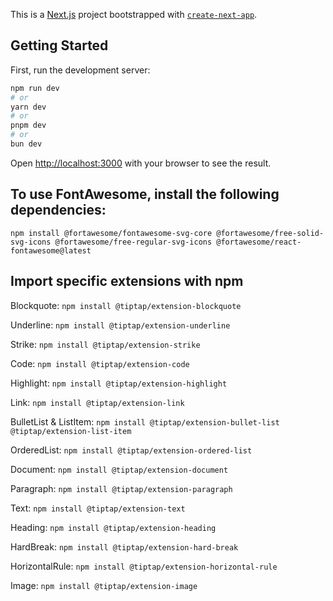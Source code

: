 This is a [Next.js](https://nextjs.org) project bootstrapped with [`create-next-app`](https://nextjs.org/docs/app/api-reference/cli/create-next-app).

## Getting Started

First, run the development server:

```bash
npm run dev
# or
yarn dev
# or
pnpm dev
# or
bun dev
```

Open [http://localhost:3000](http://localhost:3000) with your browser to see the result.


## To use FontAwesome, install the following dependencies:
`npm install @fortawesome/fontawesome-svg-core @fortawesome/free-solid-svg-icons @fortawesome/free-regular-svg-icons @fortawesome/react-fontawesome@latest`

## Import specific extensions with npm
Blockquote: `npm install @tiptap/extension-blockquote`

Underline: `npm install @tiptap/extension-underline`

Strike: `npm install @tiptap/extension-strike`

Code: `npm install @tiptap/extension-code`

Highlight: `npm install @tiptap/extension-highlight`

Link: `npm install @tiptap/extension-link`

BulletList & ListItem: `npm install @tiptap/extension-bullet-list @tiptap/extension-list-item`

OrderedList: `npm install @tiptap/extension-ordered-list`

Document: `npm install @tiptap/extension-document`

Paragraph: `npm install @tiptap/extension-paragraph`

Text: `npm install @tiptap/extension-text`

Heading: `npm install @tiptap/extension-heading`

HardBreak: `npm install @tiptap/extension-hard-break`

HorizontalRule: `npm install @tiptap/extension-horizontal-rule`

Image: `npm install @tiptap/extension-image`

